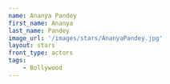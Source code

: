 ```yaml
---
name: Ananya Pandey
first_name: Ananya 
last_name: Pandey
image_url: '/images/stars/AnanyaPandey.jpg'
layout: stars
front_type: actors
tags: 
    - Bollywood
---
```


